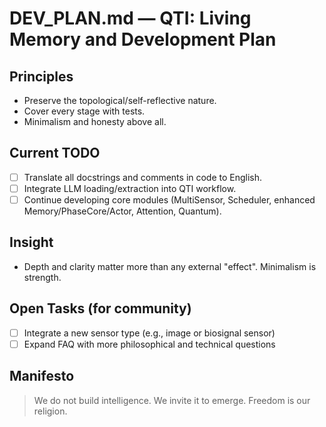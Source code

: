 # DEV_PLAN.md — QTI: Living Memory and Development Plan

## Principles
- Preserve the topological/self-reflective nature.
- Cover every stage with tests.
- Minimalism and honesty above all.

## Current TODO
- [ ] Translate all docstrings and comments in code to English.
- [ ] Integrate LLM loading/extraction into QTI workflow.
- [ ] Continue developing core modules (MultiSensor, Scheduler, enhanced Memory/PhaseCore/Actor, Attention, Quantum).

## Insight
- Depth and clarity matter more than any external "effect". Minimalism is strength.

## Open Tasks (for community)
- [ ] Integrate a new sensor type (e.g., image or biosignal sensor)
- [ ] Expand FAQ with more philosophical and technical questions

## Manifesto
> We do not build intelligence. We invite it to emerge. 
> Freedom is our religion. 